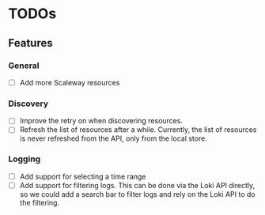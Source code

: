 # TODOs

## Features

### General

- [ ] Add more Scaleway resources

### Discovery

- [ ] Improve the retry on when discovering resources.
- [ ] Refresh the list of resources after a while. Currently, the list of resources is never refreshed from the API, only from the local store.

### Logging

- [ ] Add support for selecting a time range
- [ ] Add support for filtering logs. This can be done via the Loki API directly, so we could add a search bar to filter logs and rely on the Loki API to do the filtering.

